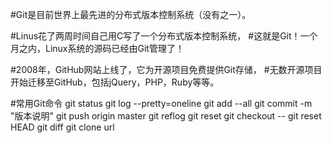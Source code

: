 #Git是目前世界上最先进的分布式版本控制系统（没有之一）。

#Linus花了两周时间自己用C写了一个分布式版本控制系统，
#这就是Git！一个月之内，Linux系统的源码已经由Git管理了！

#2008年，GitHub网站上线了，它为开源项目免费提供Git存储，
#无数开源项目开始迁移至GitHub，包括jQuery，PHP，Ruby等等。

#常用Git命令
git status
git log --pretty=oneline
git add --all
git commit -m "版本说明"
git push origin master
git reflog
git reset
git checkout -- <file>
git reset HEAD <file>
git diff
git clone url